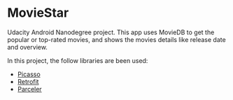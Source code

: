 # MovieStar

Udacity Android Nanodegree project.
This app uses MovieDB to get the popular or top-rated movies, and shows the movies details like release date and overview.
 
In this project, the follow libraries are been used:
 
 - [Picasso](http://square.github.io/picasso/)
 - [Retrofit](http://square.github.io/retrofit/)
 - [Parceler](https://github.com/johncarl81/parceler)
